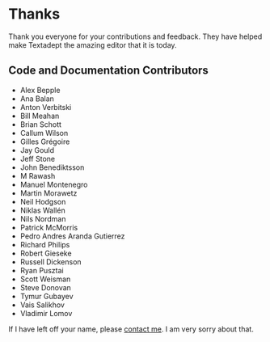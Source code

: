# Thanks

Thank you everyone for your contributions and feedback. They have helped make
Textadept the amazing editor that it is today.

## Code and Documentation Contributors

* Alex Bepple
* Ana Balan
* Anton Verbitski
* Bill Meahan
* Brian Schott
* Callum Wilson
* Gilles Grégoire
* Jay Gould
* Jeff Stone
* John Benediktsson
* M Rawash
* Manuel Montenegro
* Martin Morawetz
* Neil Hodgson
* Niklas Wallén
* Nils Nordman
* Patrick McMorris
* Pedro Andres Aranda Gutierrez
* Richard Philips
* Robert Gieseke
* Russell Dickenson
* Ryan Pusztai
* Scott Weisman
* Steve Donovan
* Tymur Gubayev
* Vais Salikhov
* Vladimir Lomov

If I have left off your name, please [contact me][]. I am very sorry about that.

[contact me]: README.html#Contact
